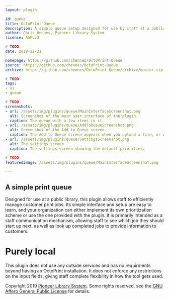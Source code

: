 ```yaml
---
layout: plugin

id: queue
title: OctoPrint-Queue
description: A simple queue setup designed for use by staff at a public library. 
author: Chris Hennes, Pioneer Library System
license: AGPLv3 

# TODO
date: 2018-12-31

homepage: https://github.com/chennes/OctoPrint-Queue
source: https://github.com/chennes/OctoPrint-Queue
archive: https://github.com/chennes/OctoPrint-Queue/archive/master.zip

# TODO
tags:
- ui 
- queue 

# TODO
screenshots:
- url: /assets/img/plugins/queue/MainInterfaceScreenshot.png
  alt: Screenshot of the main user interface of the plugin.
  caption: The queue with a few items in it.
- url: /assets/img/plugins/queue/AddToQueueScreenshot.png
  alt: Screenshot of the Add to Queue screen.
  caption: The Add to Queue screen appears when you upload a file, or when you click the "Add" button.
- url: /assets/img/plugins/queue/SettingsScreenshot.png
  alt: The settings screen.
  caption: The settings screen showing the default priorities.

# TODO
featuredimage: /assets/img/plugins/queue/MainInterfaceScreenshot.png

---
```


## A simple print queue

Designed for use at a public library, this plugin allows staff to efficiently manage customer print 
jobs. Its simple interface and setup are easy to learn, and your organization can either implement its own
prioritization scheme or use the one provided with the plugin. It is primarily intended as a staff communication
mechanism, allowing staff to see which job they should start up next, as well as look up completed jobs
to provide information to customers.

# Purely local

This plugin does not use any outside services and has no requirments beyond having an OctoPrint installation.
It does not enforce any restrictions on the input fields, giving staff complete flexibility in how the tool
gets used.

Copyright 2019 [Pioneer Library System](http://pioneerlibrarysystem.org). Some rights reserved, see the [GNU Affero General Public License](https://www.gnu.org/licenses/agpl-3.0.en.html) for details.
